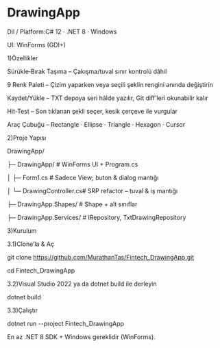 # DrawingApp

Dil / Platform:C# 12 · .NET 8 · Windows

UI: WinForms (GDI+)


 1)Özellikler

 Sürükle‑Bırak Taşıma – Çakışma/tuval sınır kontrolü dâhil

 9 Renk Paleti – Çizim yaparken veya seçili şeklin rengini anında değiştirin

 Kaydet/Yükle – TXT depoya seri hâlde yazılır, Git diff’leri okunabilir kalır

 Hit‑Test – Son tıklanan şekli seçer, kesik çerçeve ile vurgular

 Araç Çubuğu – Rectangle · Ellipse · Triangle · Hexagon · Cursor



2)Proje Yapısı

DrawingApp/

├─ DrawingApp/           # WinForms UI + Program.cs

│  ├─ Form1.cs           # Sadece View; buton & dialog mantığı

│  └─ DrawingController.cs# SRP refactor – tuval & iş mantığı

├─ DrawingApp.Shapes/    # Shape + alt sınıflar

├─ DrawingApp.Services/  # IRepository, TxtDrawingRepository


3)Kurulum

3.1)Clone’la & Aç

git clone https://github.com/MurathanTas/Fintech_DrawingApp.git

cd Fintech_DrawingApp

3.2)Visual Studio 2022 ya da dotnet build ile derleyin

dotnet build

3.3)Çalıştır

dotnet run --project Fintech_DrawingApp

En az .NET 8 SDK + Windows gereklidir (WinForms).

